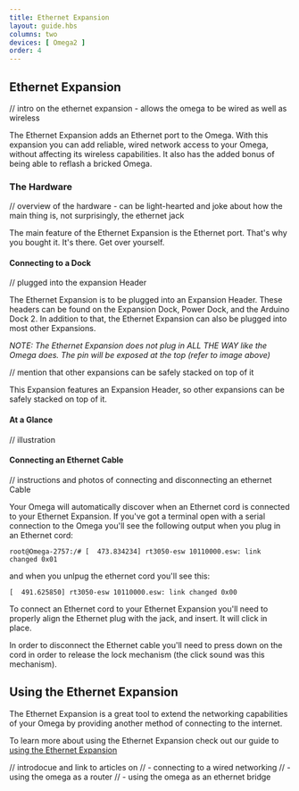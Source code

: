 ```yaml
---
title: Ethernet Expansion
layout: guide.hbs
columns: two
devices: [ Omega2 ]
order: 4
---
```


## Ethernet Expansion

// intro on the ethernet expansion - allows the omega to be wired as well as wireless

The Ethernet Expansion adds an Ethernet port to the Omega. With this expansion you can add reliable, wired network access to your Omega, without affecting its wireless capabilities. It also has the added bonus of being able to reflash a bricked Omega.



### The Hardware

// overview of the hardware - can be light-hearted and joke about how the main thing is, not surprisingly, the ethernet jack

The main feature of the Ethernet Expansion is the Ethernet port. That's why you bought it. It's there. Get over yourself.

#### Connecting to a Dock

// plugged into the expansion Header
<!-- // TODO: have photos of it plugged into the Exp dock, power dock, and arduino dock 2 -->

The Ethernet Expansion is to be plugged into an Expansion Header. These headers can be found on the Expansion Dock, Power Dock, and the Arduino Dock 2. In addition to that, the Ethernet Expansion can also be plugged into most other Expansions.

*NOTE: The Ethernet Expansion does not plug in ALL THE WAY like the Omega does. The pin will be exposed at the top (refer to image above)*

// mention that other expansions can be safely stacked on top of it

This Expansion features an Expansion Header, so other expansions can be safely stacked on top of it.

#### At a Glance

// illustration

#### Connecting an Ethernet Cable

// instructions and photos of connecting and disconnecting an ethernet Cable

Your Omega will automatically discover when an Ethernet cord is connected to your Ethernet Expansion. If you've got a terminal open with a serial connection to the Omega you'll see the following output when you plug in an Ethernet cord:

```
root@Omega-2757:/# [  473.834234] rt3050-esw 10110000.esw: link changed 0x01
```

and when you unlpug the ethernet cord you'll see this:

```
[  491.625850] rt3050-esw 10110000.esw: link changed 0x00
```

To connect an Ethernet cord to your Ethernet Expansion you'll need to properly align the Ethernet plug with the jack, and insert. It will click in place.

In order to disconnect the Ethernet cable you'll need to press down on the cord in order to release the lock mechanism (the click sound was this mechanism).


## Using the Ethernet Expansion

<!-- TODO: This article already exists under Documentation/connectivity/ethernet-expansion.md, where is the preferred location for these articles? -->

<!-- // providing wired, ethernet connectivity to the omega extends its networking capabilities -->

The Ethernet Expansion is a great tool to extend the networking capabilities of your Omega by providing another method of connecting to the internet.

To learn more about using the Ethernet Expansion check out our guide to [using the Ethernet Expansion](#using-ethernet-expansion)

// introdocue and link to articles on
//  - connecting to a wired networking
//  - using the omega as a router
//  - using the omega as an ethernet bridge
